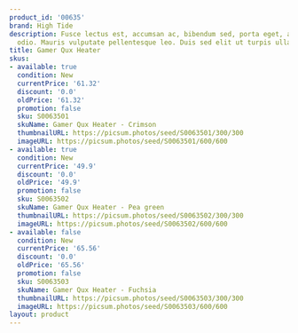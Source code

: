 ```yaml
---
product_id: '00635'
brand: High Tide
description: Fusce lectus est, accumsan ac, bibendum sed, porta eget, augue. Suspendisse
  odio. Mauris vulputate pellentesque leo. Duis sed elit ut turpis ullamcorper feugiat.
title: Gamer Qux Heater
skus:
- available: true
  condition: New
  currentPrice: '61.32'
  discount: '0.0'
  oldPrice: '61.32'
  promotion: false
  sku: S0063501
  skuName: Gamer Qux Heater - Crimson
  thumbnailURL: https://picsum.photos/seed/S0063501/300/300
  imageURL: https://picsum.photos/seed/S0063501/600/600
- available: true
  condition: New
  currentPrice: '49.9'
  discount: '0.0'
  oldPrice: '49.9'
  promotion: false
  sku: S0063502
  skuName: Gamer Qux Heater - Pea green
  thumbnailURL: https://picsum.photos/seed/S0063502/300/300
  imageURL: https://picsum.photos/seed/S0063502/600/600
- available: false
  condition: New
  currentPrice: '65.56'
  discount: '0.0'
  oldPrice: '65.56'
  promotion: false
  sku: S0063503
  skuName: Gamer Qux Heater - Fuchsia
  thumbnailURL: https://picsum.photos/seed/S0063503/300/300
  imageURL: https://picsum.photos/seed/S0063503/600/600
layout: product
---
```


